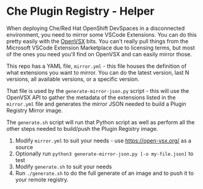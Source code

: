 # Che Plugin Registry - Helper

When deploying Che/Red Hat OpenShift DevSpaces in a disconnected environment, you need to mirror some VSCode Extensions.  You can do this pretty easily with the [OpenVSX](https://github.com/EclipseFdn/open-vsx.org) bits.  You can't really pull things from the Microsoft VSCode Extension Marketplace due to licensing terms, but most of the ones you need you'll find on OpenVSX and can easily mirror those.

This repo has a YAML file, `mirror.yml` - this file houses the definition of what extensions you want to mirror.  You can do the latest version, last N versions, all available versions, or a specific version.

That file is used by the `generate-mirror-json.py` script - this will use the OpenVSX API to gather the metadata of the extensions listed in the `mirror.yml` file and generates the mirror JSON needed to build a Plugin Registry Mirror image.

The `generate.sh` script will run that Python script as well as perform all the other steps needed to build/push the Plugin Registry image.

1. Modify `mirror.yml` to suit your needs - use https://open-vsx.org/ as a source
2. Optionally run `python3 generate-mirror-json.py [-o my-file.json]` to test
3. Modify `generate.sh` to suit your needs
4. Run `./generate.sh` to do the full generate of an image and to push it to your remote registry.